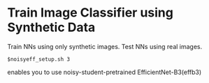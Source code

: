 # Train Image Classifier using Synthetic Data

Train NNs using only synthetic images.
Test NNs using real images.

```
$noisyeff_setup.sh 3
```
enables you to use noisy-student-pretrained EfficientNet-B3(effb3)
